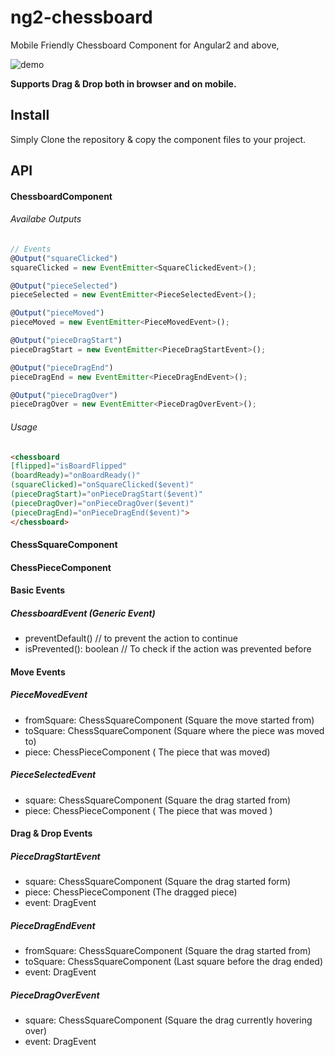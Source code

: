 # ng2-chessboard
Mobile Friendly Chessboard Component for Angular2 and above,


![demo](https://i.imgur.com/66fHqFv.jpg)

**Supports Drag & Drop both in browser and on mobile.**


## Install
Simply Clone the repository & copy the component files to your project.


## API

#### ChessboardComponent

###### Availabe Outputs
```typescript
// Events
@Output("squareClicked")
squareClicked = new EventEmitter<SquareClickedEvent>();

@Output("pieceSelected")
pieceSelected = new EventEmitter<PieceSelectedEvent>();

@Output("pieceMoved")
pieceMoved = new EventEmitter<PieceMovedEvent>();

@Output("pieceDragStart")
pieceDragStart = new EventEmitter<PieceDragStartEvent>();

@Output("pieceDragEnd")
pieceDragEnd = new EventEmitter<PieceDragEndEvent>();

@Output("pieceDragOver")
pieceDragOver = new EventEmitter<PieceDragOverEvent>();
```
###### Usage
```html
<chessboard
[flipped]="isBoardFlipped" 
(boardReady)="onBoardReady()"
(squareClicked)="onSquareClicked($event)"
(pieceDragStart)="onPieceDragStart($event)"
(pieceDragOver)="onPieceDragOver($event)"
(pieceDragEnd)="onPieceDragEnd($event)">
</chessboard>
```
#### ChessSquareComponent
#### ChessPieceComponent

#### Basic Events
##### ChessboardEvent (Generic Event)
- preventDefault() // to prevent the action to continue
- isPrevented(): boolean // To check if the action was prevented before

#### Move Events

##### PieceMovedEvent
- fromSquare: ChessSquareComponent (Square the move started from)
- toSquare: ChessSquareComponent (Square where the piece was moved to)
- piece: ChessPieceComponent ( The piece that was moved)

##### PieceSelectedEvent
- square: ChessSquareComponent (Square the drag started from)
- piece: ChessPieceComponent ( The piece that was moved )

#### Drag & Drop Events
##### PieceDragStartEvent
- square: ChessSquareComponent (Square the drag started form)
- piece: ChessPieceComponent (The dragged piece)
- event: DragEvent

##### PieceDragEndEvent
- fromSquare: ChessSquareComponent (Square the drag started from)
- toSquare: ChessSquareComponent (Last square before the drag ended)
- event: DragEvent

##### PieceDragOverEvent
- square: ChessSquareComponent (Square the drag currently hovering over)
- event: DragEvent
